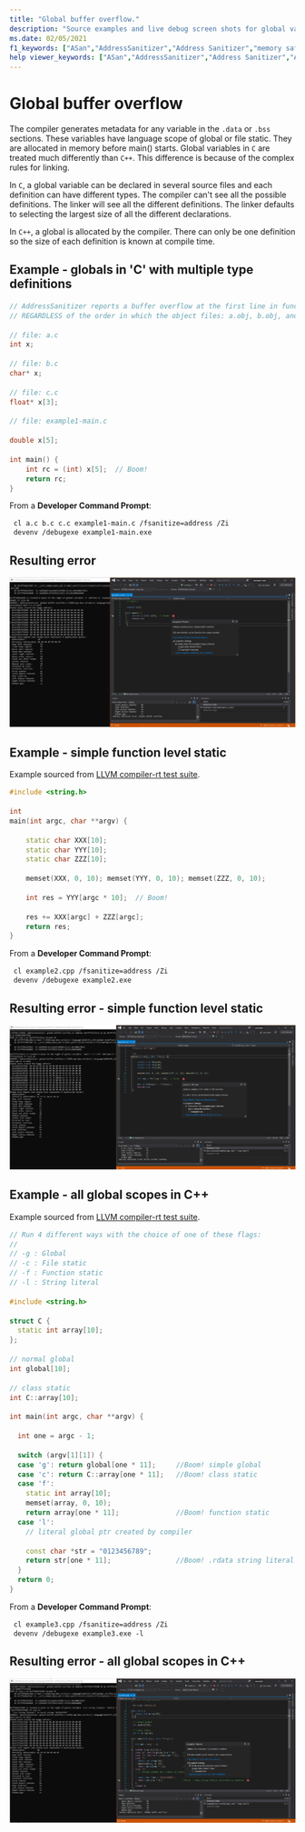 ```yaml
---
title: "Global buffer overflow."
description: "Source examples and live debug screen shots for global variable overflow errors."
ms.date: 02/05/2021
f1_keywords: ["ASan","AddressSanitizer","Address Sanitizer","memory safety","global-buffer-overflow", "ASan examples"]
help viewer_keywords: ["ASan","AddressSanitizer","Address Sanitizer","ASan examples","global-buffer-overflow"]
---
```


# Global buffer overflow

The compiler generates metadata for any variable in the `.data` or `.bss` sections. These variables have language scope of global or file static. They are allocated in memory before main() starts. Global variables in `C` are treated much differently than `C++`. This difference is because of the complex rules for linking.  

In `C`, a global variable can be declared in several source files and each definition can have different types. The compiler can't see all the possible definitions. The linker will see all the different definitions. The linker defaults to selecting the largest size of all the different declarations.

In `C++`, a global is allocated by the compiler. There can only be one definition so the size of each definition is known at compile time.

## Example - globals in 'C' with multiple type definitions

```cpp
// AddressSanitizer reports a buffer overflow at the first line in function main() in all cases, 
// REGARDLESS of the order in which the object files: a.obj, b.obj, and c.obj are linked.
  
// file: a.c 
int x;

// file: b.c  
char* x;

// file: c.c
float* x[3];

// file: example1-main.c

double x[5];
 
int main() { 
    int rc = (int) x[5];  // Boom!
    return rc; 
}
```

From a **Developer Command Prompt**:
```
 cl a.c b.c c.c example1-main.c /fsanitize=address /Zi
 devenv /debugexe example1-main.exe
```

## Resulting error

![example1](SRC_CODE/global-overflow/example1.PNG)

## Example - simple function level static

Example sourced from [LLVM compiler-rt test suite](https://github.com/llvm/llvm-project/tree/main/compiler-rt/test/asan/TestCases).

```cpp
#include <string.h>

int 
main(int argc, char **argv) {

    static char XXX[10];
    static char YYY[10];
    static char ZZZ[10];

    memset(XXX, 0, 10); memset(YYY, 0, 10); memset(ZZZ, 0, 10);

    int res = YYY[argc * 10];  // Boom!

    res += XXX[argc] + ZZZ[argc];
    return res;
}

```

From a **Developer Command Prompt**:
```
 cl example2.cpp /fsanitize=address /Zi
 devenv /debugexe example2.exe
```

## Resulting error - simple function level static

![example2](SRC_CODE/global-overflow/example2.PNG)

## Example - all global scopes in C++

Example sourced from [LLVM compiler-rt test suite](https://github.com/llvm/llvm-project/tree/main/compiler-rt/test/asan/TestCases).

```cpp
// Run 4 different ways with the choice of one of these flags:
//
// -g : Global
// -c : File static
// -f : Function static
// -l : String literal

#include <string.h>

struct C {
  static int array[10];
};

// normal global
int global[10];

// class static
int C::array[10];

int main(int argc, char **argv) {

  int one = argc - 1;

  switch (argv[1][1]) {
  case 'g': return global[one * 11];     //Boom! simple global
  case 'c': return C::array[one * 11];   //Boom! class static
  case 'f':
    static int array[10];
    memset(array, 0, 10);
    return array[one * 11];              //Boom! function static
  case 'l':
    // literal global ptr created by compiler

    const char *str = "0123456789";
    return str[one * 11];                //Boom! .rdata string literal allocated by compiler
  }
  return 0;
}

```

From a **Developer Command Prompt**:
```
 cl example3.cpp /fsanitize=address /Zi
 devenv /debugexe example3.exe -l
```

## Resulting error - all global scopes in C++

![example3](SRC_CODE/global-overflow/example3.PNG)
